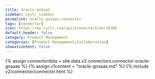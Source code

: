 ```yaml
---
title: Oracle GoSaaS
sidebar: cyclr_sidebar
permalink: oracle-gosaas-connector
tags: [connector]
icon: https://my.cyclr.com/api/ConnectorIcon/16305
default_header: false
category: Product Management
categories: [Product Management,Collaboration]
showv1content: false
---
```

{% assign connectordata = site.data.v2.connectors.connector-oracle-gosaas %}
{% assign v1content = "oracle-gosaas.md" %}
{% include v2/connector/connector.html %}	
